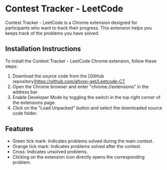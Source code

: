 # Contest Tracker - LeetCode

Contest Tracker - LeetCode is a Chrome extension designed for participants who want to track their progress. This extension helps you keeps track of the problems you have solved.

## Installation Instructions

To install the Contest Tracker - LeetCode Chrome extension, follow these steps:

1. Download the source code from the [GitHub repository]https://github.com/altyon-get/Leetcode-CT
2. Open the Chrome browser and enter "chrome://extensions" in the address bar.
3. Enable Developer Mode by toggling the switch in the top right corner of the extensions page.
4. Click on the "Load Unpacked" button and select the downloaded source code folder.

## Features

- Green tick mark: Indicates problems solved during the main contest.
- Orange tick mark: Indicates problems solved after the contest.
- Cross: Indicates unsolved problems.
- Clicking on the extension icon directly opens the corresponding problem.
